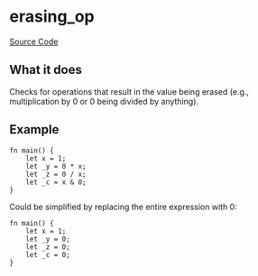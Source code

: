 # erasing_op

[Source Code](https://github.com/software-mansion/cairo-lint/tree/main/crates/cairo-lint-core/src/lints/erasing_op.rs#L41)

## What it does

Checks for operations that result in the value being erased (e.g., multiplication by 0 or 0 being divided by anything).

## Example

```cairo
fn main() {
    let x = 1;
    let _y = 0 * x;
    let _z = 0 / x;
    let _c = x & 0;
}
```

Could be simplified by replacing the entire expression with 0:

```cairo
fn main() {
    let x = 1;
    let _y = 0;
    let _z = 0;
    let _c = 0;
}
```
